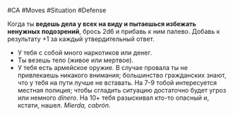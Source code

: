 #CA #Moves #Situation #Defense 

Когда ты **ведешь дела у всех на виду и пытаешься избежать ненужных подозрений**, брось 2d6 и прибавь к ним палево. Добавь к результату +1 за каждый утвердительный ответ. 
- У тебя с собой много наркотиков или денег. 
- Ты везешь тело (живое или мертвое). 
- У тебя есть армейское оружие. 
В случае провала ты не привлекаешь никакого внимания; большинство гражданских знают, что у тебя на пути лучше не вставать. На 7-9 тобой интересуется местная полиция; чтобы сгладить ситуацию достаточно будет угроз или немного *dinero*. На 10+ тебя разыскивал кто-то опасный и, кстати, нашел. *Mierda, cabrón.*